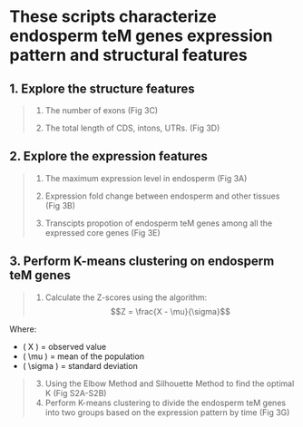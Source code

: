# These scripts characterize endosperm teM genes expression pattern and structural features

## 1. Explore the structure features 
> 1. The number of exons (Fig 3C)
>
> 2. The total length of CDS, intons, UTRs. (Fig 3D)

## 2. Explore the expression features 
> 1. The maximum expression level in endosperm (Fig 3A)
> 
> 2. Expression fold change between endosperm and other tissues (Fig 3B)
> 
> 3. Transcipts propotion of endosperm teM genes among all the expressed core genes (Fig 3E)

## 3. Perform K-means clustering on endosperm teM genes 
> 1. Calculate the Z-scores using the algorithm:
     $$Z = \frac{X - \mu}{\sigma}$$
    
   Where:
- \( X \) = observed value  
- \( \mu \) = mean of the population  
- \( \sigma \) = standard deviation  
> 3. Using the Elbow Method and Silhouette Method to find the optimal K (Fig S2A-S2B)
> 4. Perform K-means clustering to divide the endosperm teM genes into two groups based on the expression pattern by time (Fig 3G)


